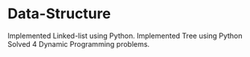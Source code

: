 # Data-Structure
Implemented Linked-list using Python.
Implemented Tree using Python
Solved 4 Dynamic Programming problems.

